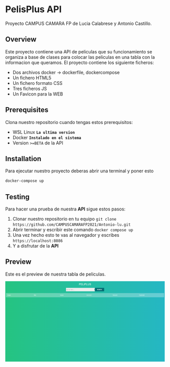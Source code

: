 # PelisPlus API
Proyecto CAMPUS CAMARA FP de Lucia Calabrese y Antonio Castillo.

## Overview
Este proyecto contiene una API de peliculas que su funcionamiento se organiza a base de clases para colocar las peliculas en una tabla con la informacion que queramos.
El proyecto contiene los siguiente ficheros:
* Dos archivos docker -> dockerfile, dockercompose
* Un fichero HTML5
* Un fichero formato CSS
* Tres ficheros JS 
* Un Favicon para la WEB

## Prerequisites
Clona nuestro repositorio cuando tengas estos prerequisitos:
* WSL Linux **`La ultima version`**
* Docker **`Instalado en el sistema`**
* Version `>=BETA` de la API

## Installation
Para ejecutar nuestro proyecto deberas abrir una terminal y poner esto
```bash
docker-compose up
```

## Testing 
Para hacer una prueba de nuestra **API** sigue estos pasos:
1. Clonar nuestro repositorio en tu equipo `git clone https://github.com/CAMPUSCAMARAFP2021/Antonio-lu.git`
2. Abrir terminar y escribir este comando `docker compose up`
3. Una vez hecho esto te vas al navegador y escribes `https://localhost:8086`
4. Y a disfrutar de la **API**

## Preview
Este es el preview de nuestra tabla de peliculas.

![](/img/Preview.PNG)

